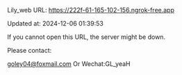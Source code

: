 Lily_web URL: https://222f-61-165-102-156.ngrok-free.app

Updated at: 2024-12-06 01:39:53

If you cannot open this URL, the server might be down.

Please contact: 

goley04@foxmail.com Or Wechat:GL_yeaH